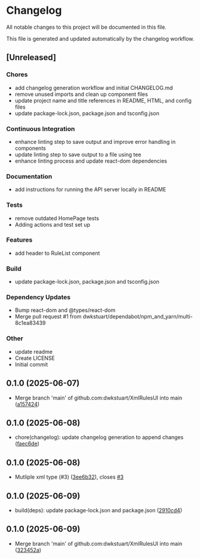 # Changelog

All notable changes to this project will be documented in this file.

This file is generated and updated automatically by the changelog workflow.

## [Unreleased]

### Chores
- add changelog generation workflow and initial CHANGELOG.md
- remove unused imports and clean up component files
- update project name and title references in README, HTML, and config files
- update package-lock.json, package.json and tsconfig.json

### Continuous Integration
- enhance linting step to save output and improve error handling in components
- update linting step to save output to a file using tee
- enhance linting process and update react-dom dependencies

### Documentation
- add instructions for running the API server locally in README

### Tests
- remove outdated HomePage tests
- Adding actions and test set up

### Features
- add header to RuleList component

### Build
- update package-lock.json, package.json and tsconfig.json

### Dependency Updates
- Bump react-dom and @types/react-dom
- Merge pull request #1 from dwkstuart/dependabot/npm_and_yarn/multi-8c1ea83439

### Other
- update readme
- Create LICENSE
- Initial commit

## 0.1.0 (2025-06-07)

* Merge branch 'main' of github.com:dwkstuart/XmlRulesUI into main ([a157424](https://github.com/dwkstuart/XmlRulesUI/commit/a157424))



## 0.1.0 (2025-06-08)

* chore(changelog): update changelog generation to append changes ([faec6de](https://github.com/dwkstuart/XmlRulesUI/commit/faec6de))



## 0.1.0 (2025-06-08)

* Mutliple xml type (#3) ([3ee6b32](https://github.com/dwkstuart/XmlRulesUI/commit/3ee6b32)), closes [#3](https://github.com/dwkstuart/XmlRulesUI/issues/3)



## 0.1.0 (2025-06-09)

* build(deps): update package-lock.json and package.json ([2910cd4](https://github.com/dwkstuart/XmlRulesUI/commit/2910cd4))



## 0.1.0 (2025-06-09)

* Merge branch 'main' of github.com:dwkstuart/XmlRulesUI into main ([323452a](https://github.com/dwkstuart/XmlRulesUI/commit/323452a))



